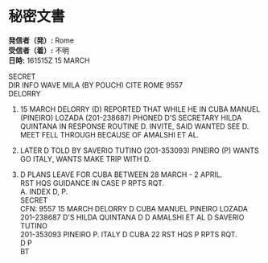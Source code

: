 # 秘密文書

**発信者（発）:** Rome  
**受信者（着）:** 不明  
**日時:** 161515Z 15 MARCH  

SECRET  
DIR INFO WAVE MILA (BY POUCH) CITE ROME 9557  
DELORRY  

1. 15 MARCH DELORRY (D) REPORTED THAT WHILE HE IN CUBA MANUEL (PINEIRO) LOZADA (201-238687) PHONED D'S SECRETARY HILDA QUINTANA IN RESPONSE ROUTINE D. INVITE, SAID WANTED SEE D. MEET FELL THROUGH BECAUSE OF AMALSHI ET AL.  

2. LATER D TOLD BY SAVERIO TUTINO (201-353093) PINEIRO (P) WANTS GO ITALY, WANTS MAKE TRIP WITH D.  

3. D PLANS LEAVE FOR CUBA BETWEEN 28 MARCH - 2 APRIL.  
RST HQS GUIDANCE IN CASE P RPTS RQT.  
A. INDEX D, P.  
SECRET  
CFN: 9557 15 MARCH DELORRY D CUBA MANUEL PINEIRO LOZADA  
201-238687 D'S HILDA QUINTANA D D AMALSHI ET AL D SAVERIO TUTINO  
201-353093 PINEIRO P. ITALY D CUBA 22 RST HQS P RPTS RQT.  
D P  
BT  